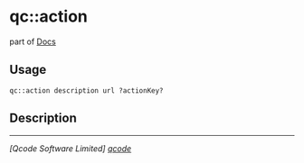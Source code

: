 qc::action
==========

part of [Docs](.)

Usage
-----
`qc::action description url ?actionKey?`

Description
-----------


----------------------------------
*[Qcode Software Limited] [qcode]*

[qcode]: www.qcode.co.uk "Qcode Software"
